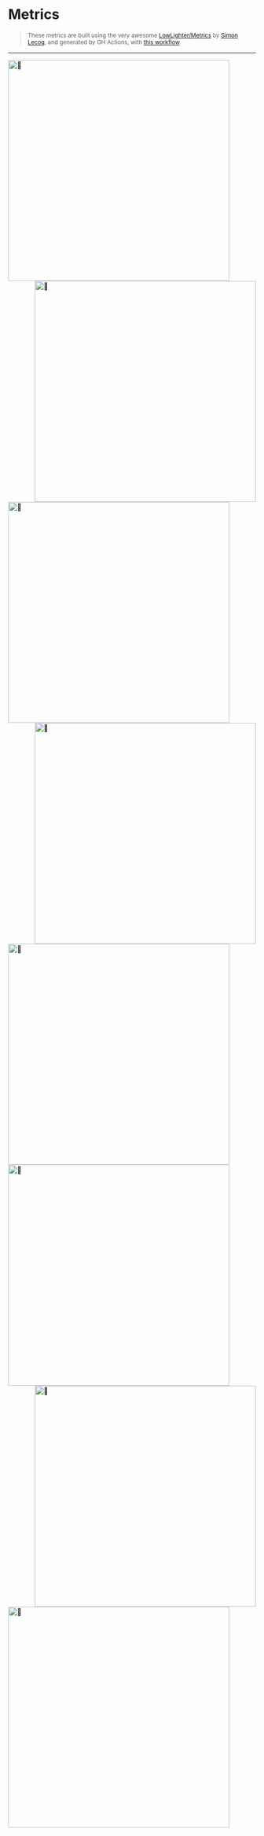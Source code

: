 # Metrics
<blockquote>
<sub>
  These metrics are built using the very awesome <a href="https://github.com/lowlighter/metrics">LowLighter/Metrics</a> by <a href="https://simon.lecoq.io/">Simon Lecoq</a>,
  and generated by GH Actions, with <a href="https://github.com/araguaci/araguaci/blob/master/.github/workflows/generate-metrics.yml">this workflow</a>.
</sub>
</blockquote>

---

[<img align="left" width="450" alt="🦑" src="https://raw.githubusercontent.com/araguaci/araguaci/master/assets/metrics/summary.svg">](#summary)
[<img align="right" width="450" alt="🦑" src="https://raw.githubusercontent.com/araguaci/araguaci/master/assets/metrics/people.svg">](#people)

[<img align="left" width="450" alt="🦑" src="https://raw.githubusercontent.com/araguaci/araguaci/master/assets/metrics/habits.svg">](#habits)
[<img align="right" width="450" alt="🦑" src="https://raw.githubusercontent.com/araguaci/araguaci/master/assets/metrics/languages.svg">](#languages)

[<img align="left" width="450" alt="🦑" src="https://raw.githubusercontent.com/araguaci/araguaci/master/assets/metrics/topics.svg">][starlist]
[<img align="left" width="450" alt="🦑" src="https://raw.githubusercontent.com/araguaci/araguaci/master/assets/metrics/starlists.svg">][starlist]
[<img align="right" width="450" alt="🦑" src="https://raw.githubusercontent.com/araguaci/araguaci/master/assets/metrics/all.svg">](#all)

[<img align="left" width="450" alt="🦑" src="https://raw.githubusercontent.com/araguaci/araguaci/master/assets/metrics/activity.svg">][activity]


<!-- Links within repo -->
[activity]: /RECENT-ACTIVITY.md "Recent Activity"
[starlist]: https://github.com/araguaci/awesome-stars/blob/main/README.md "Starred Repos"
 

